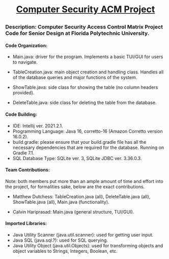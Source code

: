 # <p align="center">**<u>Computer Security ACM Project</u>**</p>

### **Description:** Computer Security Access Control Matrix Project Code for Senior Design at Florida Polytechnic University. 

#### **Code Organization:** 

- Main.java: driver for the program. Implements a basic TUI/GUI for users to navigate.

- TableCreation.java: main object creation and handling class. Handles all of the database queries and major functions of the system.

- ShowTable.java: side class for showing the table (no column headers provided).

- DeleteTable.java: side class for deleting the table from the database.
  

#### **Code Building:** 

- IDE: Intellij ver. 2021.2.1.
- Programming Language: Java 16, corretto-16 (Amazon Corretto version 16.0.2).
- build.gradle: please ensure that your build.gradle file has all the necessary dependencies that are required for the database. Running on Gradle 7.1.
- SQL Database Type: SQLite ver. 3, SQLite JDBC ver. 3.36.0.3.



#### **Team Contributions:**

Note: both members put more than an ample amount of time and effort into the project, for formalities sake, below are the exact contributions.
- Matthew Dutchess: TableCreation.java (all), DeleteTable.java (all), ShowTable.java (all), Main.java (functionality). 

- Calvin Hariprasad: Main.java (general structure, TUI/GUI).

  

#### **Imported Libraries:** 

- Java Utility Scanner (java.util.scanner): used for getting user input.
- Java SQL (java.sql.?): used for SQL querying.
- Java Utility Object (java.util.Objects): used for transforming objects and object variables to Strings, Integers, Boolean, etc.
